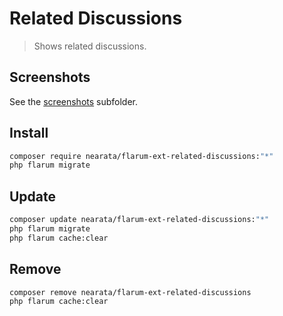 # Related Discussions

> Shows related discussions.

## Screenshots

See the [screenshots](screenshots) subfolder.

## Install

```sh
composer require nearata/flarum-ext-related-discussions:"*"
php flarum migrate
```

## Update

```sh
composer update nearata/flarum-ext-related-discussions:"*"
php flarum migrate
php flarum cache:clear
```

## Remove

```sh
composer remove nearata/flarum-ext-related-discussions
php flarum cache:clear
```
